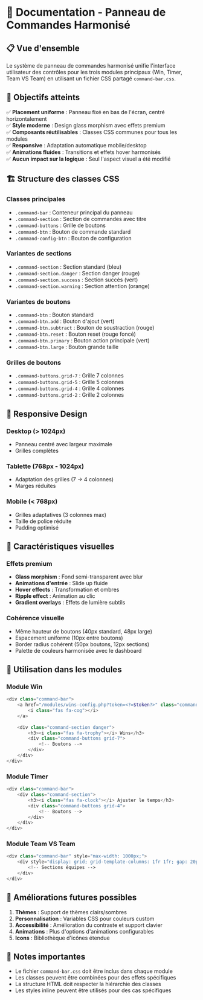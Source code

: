 # 🎨 Documentation - Panneau de Commandes Harmonisé

## 📋 Vue d'ensemble

Le système de panneau de commandes harmonisé unifie l'interface utilisateur des contrôles pour les trois modules principaux (Win, Timer, Team VS Team) en utilisant un fichier CSS partagé `command-bar.css`.

## 🎯 Objectifs atteints

✅ **Placement uniforme** : Panneau fixé en bas de l'écran, centré horizontalement  
✅ **Style moderne** : Design glass morphism avec effets premium  
✅ **Composants réutilisables** : Classes CSS communes pour tous les modules  
✅ **Responsive** : Adaptation automatique mobile/desktop  
✅ **Animations fluides** : Transitions et effets hover harmonisés  
✅ **Aucun impact sur la logique** : Seul l'aspect visuel a été modifié  

## 🏗️ Structure des classes CSS

### Classes principales

- `.command-bar` : Conteneur principal du panneau
- `.command-section` : Section de commandes avec titre
- `.command-buttons` : Grille de boutons
- `.command-btn` : Bouton de commande standard
- `.command-config-btn` : Bouton de configuration

### Variantes de sections

- `.command-section` : Section standard (bleu)
- `.command-section.danger` : Section danger (rouge)
- `.command-section.success` : Section succès (vert)
- `.command-section.warning` : Section attention (orange)

### Variantes de boutons

- `.command-btn` : Bouton standard
- `.command-btn.add` : Bouton d'ajout (vert)
- `.command-btn.subtract` : Bouton de soustraction (rouge)
- `.command-btn.reset` : Bouton reset (rouge foncé)
- `.command-btn.primary` : Bouton action principale (vert)
- `.command-btn.large` : Bouton grande taille

### Grilles de boutons

- `.command-buttons.grid-7` : Grille 7 colonnes
- `.command-buttons.grid-5` : Grille 5 colonnes
- `.command-buttons.grid-4` : Grille 4 colonnes
- `.command-buttons.grid-2` : Grille 2 colonnes

## 📱 Responsive Design

### Desktop (> 1024px)
- Panneau centré avec largeur maximale
- Grilles complètes

### Tablette (768px - 1024px)
- Adaptation des grilles (7 → 4 colonnes)
- Marges réduites

### Mobile (< 768px)
- Grilles adaptatives (3 colonnes max)
- Taille de police réduite
- Padding optimisé

## 🎨 Caractéristiques visuelles

### Effets premium
- **Glass morphism** : Fond semi-transparent avec blur
- **Animations d'entrée** : Slide up fluide
- **Hover effects** : Transformation et ombres
- **Ripple effect** : Animation au clic
- **Gradient overlays** : Effets de lumière subtils

### Cohérence visuelle
- Même hauteur de boutons (40px standard, 48px large)
- Espacement uniforme (10px entre boutons)
- Border radius cohérent (50px boutons, 12px sections)
- Palette de couleurs harmonisée avec le dashboard

## 🔧 Utilisation dans les modules

### Module Win
```php
<div class="command-bar">
    <a href="/modules/wins-config.php?token=<?=$token?>" class="command-config-btn">
        <i class="fas fa-cog"></i>
    </a>
    
    <div class="command-section danger">
        <h3><i class="fas fa-trophy"></i> Wins</h3>
        <div class="command-buttons grid-7">
            <!-- Boutons -->
        </div>
    </div>
</div>
```

### Module Timer
```php
<div class="command-bar">
    <div class="command-section">
        <h3><i class="fas fa-clock"></i> Ajuster le temps</h3>
        <div class="command-buttons grid-4">
            <!-- Boutons -->
        </div>
    </div>
</div>
```

### Module Team VS Team
```php
<div class="command-bar" style="max-width: 1000px;">
    <div style="display: grid; grid-template-columns: 1fr 1fr; gap: 20px;">
        <!-- Sections équipes -->
    </div>
</div>
```

## 🚀 Améliorations futures possibles

1. **Thèmes** : Support de thèmes clairs/sombres
2. **Personnalisation** : Variables CSS pour couleurs custom
3. **Accessibilité** : Amélioration du contraste et support clavier
4. **Animations** : Plus d'options d'animations configurables
5. **Icons** : Bibliothèque d'icônes étendue

## 📝 Notes importantes

- Le fichier `command-bar.css` doit être inclus dans chaque module
- Les classes peuvent être combinées pour des effets spécifiques
- La structure HTML doit respecter la hiérarchie des classes
- Les styles inline peuvent être utilisés pour des cas spécifiques